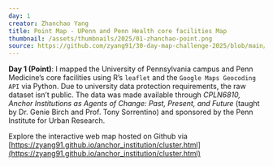 ```yaml
---
day: 1
creator: Zhanchao Yang
title: Point Map - UPenn and Penn Health core facilities Map
thumbnail: /assets/thumbnails/2025/01-zhanchao-point.png
source: https://github.com/zyang91/30-day-map-challenge-2025/blob/main/scripts/day1_point.r
---
```


**Day 1 (Point)**: I mapped the University of Pennsylvania campus and Penn Medicine’s core facilities using R’s `leaflet` and the `Google Maps Geocoding API` via Python. Due to university data protection requirements, the raw dataset isn’t public. The data was made available through *CPLN6810, Anchor Institutions as Agents of Change: Past, Present, and Future* (taught by Dr. Genie Birch and Prof. Tony Sorrentino) and sponsored by the Penn Institute for Urban Research.


Explore the interactive web map hosted on Github via [https://zyang91.github.io/anchor_institution/cluster.html](https://zyang91.github.io/anchor_institution/cluster.html)